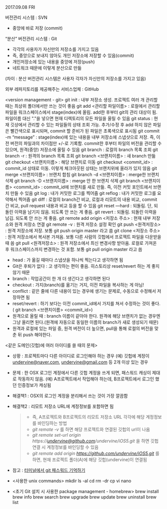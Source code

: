 2017.09.08 FRI

버전관리 시스템 : SVN
- 중앙에 바로 저장 (commit)

“분산” 버전관리 시스템 : Git
- 각각의 사용자가 자신만의 저장소를 가지고 있음
- 즉, 중앙으로 보내지 않아도 개인 저장소에 저장할 수 있음(commit)
- 개인저장소에 있는 내용을 중앙에 저장(push)
- 네트워크 때문에 이렇게 분산으로 만듦

(차이 : 분산 버전관리 시스템은 사용자 각자가 자신만의 저장소를 가지고 있음)

외부 레파지토리를 제공해주는 서비스업체 : GitHub

<version management - git>
git init : 내부 저장소 생성. 프로젝트 여러 개 관리할 때는 최상위 폴더에서만 쓰는 것이 좋음
git add <관리할 파일이름> : 로컬에서 관리할 파일을 워크스페이스에서 stage(index)에 올림. add한 후부터 git의 관리 대상이 됨. 파일이름 대신 "."을 넣으면 현재 디렉토리의 모든 파일을 올릴 수 있음
git status : 현재 깃상에서 관리할 수 있는 파일들의 상태 조회 가능. 추가/수정 후 add 하지 않은 파일은 빨간색으로 표시되며, commit 할 준비가 된 파일은 초록색으로 표시됨
git commit -m “message” : stage(index)에 있는 내용을 내부 저장소에 스냅샷으로 저장. 즉, 이전 버전의 파일과의 차이점만 +/-로 기록함. commit한 후부터 파일의 버전을 관리할 수 있으며, 원격(중앙) 저장소에 올릴 수 있음
git branch : 로컬의 branch 목록 조회
git branch -r : 원격의 branch 목록 조회
git branch <브랜치이름> : 새 branch 만듦
git checkout <브랜치이름> : 해당 브랜치로 이동
git checkout <commit_id> : commit_id 상태로 이동. 이렇게 체크아웃된 상태는 브랜치위에 올라가 있지 않음
git merge <브랜치이름> : 브랜치 합침
git branch -d <브랜치이름> : merge한 브랜치 삭제
git branch -D <브랜치이름> : merge 안 한 브랜치 삭제
git branch <브랜치이름> <commit_id> : commit_id에 브랜치를 새로 만듦. 즉, 이전 커밋 포인트에서 브랜치 만들 수 있음 
git log : 내가 커밋한 로그를 찍어줌
git reflog : 내가 커밋한 로그를 요약해서 찍어줌
git diff : 로컬의 branch간 비교, 로컬과 리모트의 내용 비교, commit 간 비교, pull request 내용과 비교 등을 할 수 있음
git reset <id> —hard : 되돌림. 단, 되돌린 이력을 남기지 않음. 되도록 안 쓰는 게 좋음.
git revert <id> : 되돌림. 되돌린 이력을 남김. 되도록 안 쓰는 게 좋음.
git remote add origin <저장소 주소> : 현재 내부 저장소와 원격 저장소 연결
git remote -v : 원격 저장소 설정 확인
git push <원격저장소> <branch> : 원격 저장소에 저장. 보통 git push origin master 라고 씀
git clone <저장소 주소> : 원격 저장소에서 복사본 가져옴. 보통 다른 사람의 깃헙에서 프로젝트 파일을 다운받을 때 씀
git pull <원격저장소> <branch> : 원격 저장소에서 최신 변경사항 받아옴. 로컬로 가져온 후 워크스페이스까지 변경하는 것 포함. 보통 git pull origin master 라고 씀

- head : 가 옮길 때마다 스냅샷을 하나씩 찍는다고 생각하면 됨
- Git은 후퇴가 없다 : 고 생각하는 편이 좋음. 히스토리상 reset/revert 하는 게 좋지 않기 때문
- branch : 작업공간이 한 개 더 생긴다고 생각하면 된다
- checkout : 가지(branch)를 옮기는 거지, 이전 파일을 복사하는 게 아님!
- conflict : 같은 줄에 다른 내용이 있는 경우에 생기는 문제로, 수동으로 수정해서 저장하면 됨
- reset/revert : 하기 보다는 이전 commit_id에서 가지를 쳐서 수정하는 것이 좋다. ( git branch <브랜치이름> <commit_id>)
- 원격으로 올릴 때 : branch 이름이 같아야 한다. 원격에 해당 브랜치가 없는 경우엔 그냥 올리면 된다.(원격에 자동으로 동일한 이름의 branch가 새로 생성되기 때문)
- 원격과 로컬에 있는 파일 중, 원격 버전이 더 높으면, pull을 통해 로컬의 버전을 맞춘 뒤 push 해야한다.


<같은 도메인(깃헙)에 여러 아이디를 쓸 때의 문제>
- 상황 : 프로젝트마다 다른 아이디로 로그인해야 하는 경우 (예) 깃헙에 계정이 undervine@naver.com, undervine@gmail.com 등 2개 이상 있는 경우
- 문제 : 한 OSX 로그인 계정에서 다른 깃헙 계정을 쓰게 되면, 패스워드 캐싱이 제대로 작동하지 않음. (예) A프로젝트에서 작업해야 하는데, B프로젝트에서 로그인 했던 인증정보가 캐싱됨
- 해결책1 : OSX의 로그인 계정을 분리해서 쓰는 것이 가장 깔끔함
- 해결책2 : 리모트 저장소 URL에 계정정보를 포함하면 됨
    >- 즉, A프로젝트와 B프로젝트의 리모트 저장소 URL 각각에 해당 계정정보를 바인딩하는 방법
    >- _git remote -v_ 를 하면 해당 프로젝트와 연결된 깃헙의 url이 나옴
    >- _git remote set-url origin https://undervine@github.com/undervine/iOS5.git_ 을 하면 깃헙 연결 시 계정정보를 바인딩할 수 있음
    >- _git remote add origin https://github.com/undervine/iOS5.git_ 를 하면, 현재 프로젝트 폴더(A)에 해당 깃헙(undervine)이 연결됨

- 참고 : [터미널에서 git 패스워드 기억하기](https://medium.com/happyprogrammer-in-jeju/mac-os-x-터미널에서-git-패스워드-기억하기-5675d58a60cd)


+ <사용한 unix commands>
mkdir
ls -al
cd
rm -dr
cp
vi
nano

+ <초기 Git 설치 시 사용한 package management - homebrew>
brew install <package>
brew info <package>
brew search
brew upgrade <package>
brew update
brew uninstall
brew list
